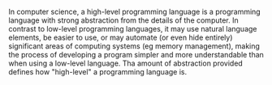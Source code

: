 In computer science, a high-level programming language is a programming language with strong abstraction
from the details of the computer.
In contrast to low-level programming languages, it may use natural language elements, be easier to use,
or may automate (or even hide entirely) significant areas of computing systems (eg memory management),
making the process of developing a program simpler and more understandable than when using a low-level
language.
Tha amount of abstraction provided defines how "high-level" a programming language is.       
